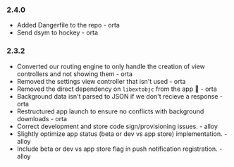 ### 2.4.0

* Added Dangerfile to the repo - orta
* Send dsym to hockey - orta

### 2.3.2

* Converted our routing engine to only handle the creation of view controllers and not showing them - orta
* Removed the settings view controller that isn't used - orta
* Removed the direct dependency on `libextobjc` from the app :tada: - orta
* Background data isn't parsed to JSON if we don't recieve a response - orta
* Restructured app launch to ensure no conflicts with background downloads - orta
* Correct development and store code sign/provisioning issues. - alloy
* Slightly optimize app status (beta or dev vs app store) implementation. - alloy
* Include beta or dev vs app store flag in push notification registration. - alloy
